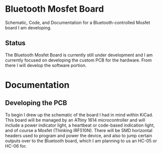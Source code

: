 # Bluetooth Mosfet Board
 Schematic, Code, and Documentation for a Bluetooth-controlled Mosfet board I am developing.

 ## Status
The Bluetooth Mosfet Board is currently still under development and I am currently focused on developing the custom PCB for the hardware. From there I will develop the software portion.

# Documentation

## Developing the PCB

To begin I drew up the schematic of the board I had in mind within KiCad. This board will be managed by an ATtiny 1614 microcontroller and will include a power indicator light, a heartbeat or code-based indication light, and of course a Mosfet (Thinking IRF510N). There will be SMD horizontal headers used to program and power the device, and also to jump certain outputs over to the Bluetooth board, which I am planning to us an HC-05 or HC-06 for.
